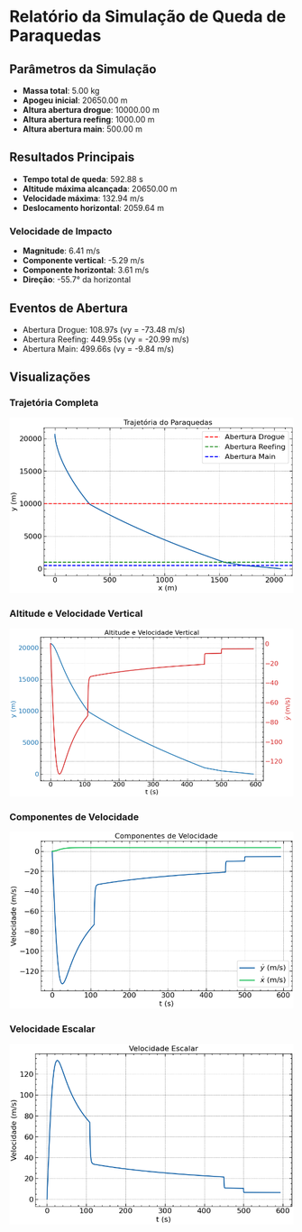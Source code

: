 
# Relatório da Simulação de Queda de Paraquedas

## Parâmetros da Simulação
- **Massa total**: 5.00 kg
- **Apogeu inicial**: 20650.00 m
- **Altura abertura drogue**: 10000.00 m
- **Altura abertura reefing**: 1000.00 m
- **Altura abertura main**: 500.00 m

## Resultados Principais
- **Tempo total de queda**: 592.88 s
- **Altitude máxima alcançada**: 20650.00 m
- **Velocidade máxima**: 132.94 m/s
- **Deslocamento horizontal**: 2059.64 m

### Velocidade de Impacto
- **Magnitude**: 6.41 m/s
- **Componente vertical**: -5.29 m/s
- **Componente horizontal**: 3.61 m/s
- **Direção**: -55.7° da horizontal

## Eventos de Abertura
- Abertura Drogue: 108.97s (vy = -73.48 m/s)
- Abertura Reefing: 449.95s (vy = -20.99 m/s)
- Abertura Main: 499.66s (vy = -9.84 m/s)

## Visualizações

### Trajetória Completa
![Trajetória do Paraquedas](trajetoria.png)

### Altitude e Velocidade Vertical
![Altitude e Velocidade Vertical](altitude_velocidade.png)

### Componentes de Velocidade
![Componentes de Velocidade](componentes_velocidade.png)

### Velocidade Escalar
![Velocidade Escalar](velocidade_escalar.png)
